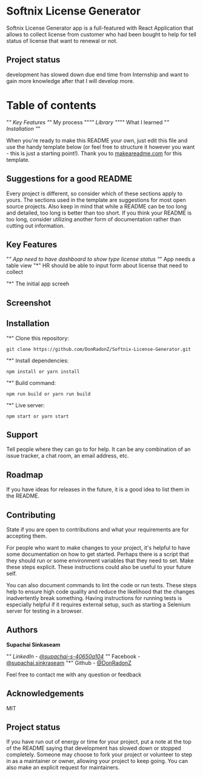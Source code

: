 # Softnix License Generator

Softnix License Generator app is a full-featured with React Application that allows to collect license from customer who had been bought to help for tell status of license that want to renewal or not.

## Project status

development has slowed down due end time from Internship and want to gain more knowledge after that I will develop more. 
   

# Table of contents

"*" Key Features
"*" My process
    ""*"" Library
    ""*"" What I learned
"*" Installation
"*"

When you're ready to make this README your own, just edit this file and use the handy template below (or feel free to structure it however you want - this is just a starting point!). Thank you to [makeareadme.com](https://www.makeareadme.com/) for this template.

## Suggestions for a good README
Every project is different, so consider which of these sections apply to yours. The sections used in the template are suggestions for most open source projects. Also keep in mind that while a README can be too long and detailed, too long is better than too short. If you think your README is too long, consider utilizing another form of documentation rather than cutting out information.


## Key Features
"*" App need to have dashboard to show type license status
"*" App needs a table view 
"*" HR should be able to input form about license that need to collect

"*" The initial app screeh 


## Screenshot


## Installation

"*" Clone this repository:

```
git clone https://github.com/DonRadonZ/Softnix-License-Generator.git
```

"*" Install dependencies:

```
npm install or yarn install
```

"*" Build command:

```
npm run build or yarn run build
```

"*" Live server:

```
npm start or yarn start
```



## Support
Tell people where they can go to for help. It can be any combination of an issue tracker, a chat room, an email address, etc.

## Roadmap
If you have ideas for releases in the future, it is a good idea to list them in the README.

## Contributing
State if you are open to contributions and what your requirements are for accepting them.

For people who want to make changes to your project, it's helpful to have some documentation on how to get started. Perhaps there is a script that they should run or some environment variables that they need to set. Make these steps explicit. These instructions could also be useful to your future self.

You can also document commands to lint the code or run tests. These steps help to ensure high code quality and reduce the likelihood that the changes inadvertently break something. Having instructions for running tests is especially helpful if it requires external setup, such as starting a Selenium server for testing in a browser.

## Authors

 **Supachai Sinkaseam**

 "*" LinkedIn - [@supachai-s-40650a104](https://www.linkedin.com/in/supachai-s-40650a104/)
 "*" Facebook - [@supachai.sinkraseam](https://www.facebook.com/supachai.sinkraseam)
 "*" Github - [@DonRadonZ](https://github.com/DonRadonZ)

Feel free to contact me with any question or feedback

## Acknowledgements
MIT

## Project status
If you have run out of energy or time for your project, put a note at the top of the README saying that development has slowed down or stopped completely. Someone may choose to fork your project or volunteer to step in as a maintainer or owner, allowing your project to keep going. You can also make an explicit request for maintainers.
